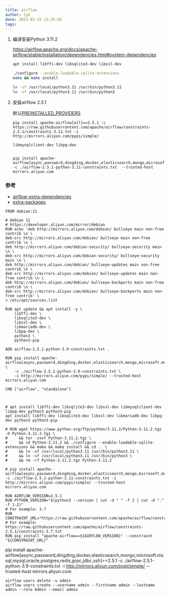 ```yaml
---
title: airflow
author: tyk
date: 2023-02-15 13:25:45
tags:
---
```



1. 编译安装Python 3.11.2

    <https://airflow.apache.org/docs/apache-airflow/stable/installation/dependencies.html#system-dependencies>

    ```sh
    apt install libffi-dev libsqlite3-dev libssl-dev 
    ```

    ```sh
    ./configure --enable-loadable-sqlite-extensions
    make && make install
    ```

    ```sh
    ln -sf /usr/local/python3.11 /usr/bin/python3.11
    ln -sf /usr/local/python3.11 /usr/bin/python3
    ```

2. 安装airflow 2.5.1

    默认[PREINSTALLED_PROVIDERS](https://github.com/apache/airflow/blob/1cb127b9fd22a7dc8e0b82cab8acb7cd4c317c9c/setup.py#L697)
    
    ```
    pip install apache-airflow[all]==2.5.1 -c https://raw.githubusercontent.com/apache/airflow/constraints-2.5.1/constraints-3.11.txt -i http://mirrors.aliyun.com/pypi/simple/ 

    libmysqlclient-dev libpq-dev


    pip install apache-airflow[async,password,dingding,docker,elasticsearch,mongo,microsoft.mssql,mysql,oracle,postgres,redis,grpc,jdbc,ssh]==2.5.1 -c ./airflow-2.5.1-python-3.11-constraints.txt  --trusted-host mirrors.aliyun.com
    ```

### 参考
- [airflow-extra-dependencies](https://airflow.apache.org/docs/apache-airflow/stable/installation/dependencies.html#airflow-extra-dependencies)
- [extra-packages](https://airflow.apache.org/docs/apache-airflow/stable/extra-packages-ref.html)


```
FROM debian:11

# debian 11
# https://developer.aliyun.com/mirror/debian
RUN echo 'deb http://mirrors.aliyun.com/debian/ bullseye main non-free contrib \n \
deb-src http://mirrors.aliyun.com/debian/ bullseye main non-free contrib \n \
deb http://mirrors.aliyun.com/debian-security/ bullseye-security main \n \
deb-src http://mirrors.aliyun.com/debian-security/ bullseye-security main \n \
deb http://mirrors.aliyun.com/debian/ bullseye-updates main non-free contrib \n \
deb-src http://mirrors.aliyun.com/debian/ bullseye-updates main non-free contrib \n \
deb http://mirrors.aliyun.com/debian/ bullseye-backports main non-free contrib \n \
deb-src http://mirrors.aliyun.com/debian/ bullseye-backports main non-free contrib' \
> /etc/apt/sources.list

RUN apt update && apt install -y \
    libffi-dev \
    libsqlite3-dev \
    libssl-dev \
    libmariadb-dev \
    libpq-dev \
    python3 \
    python3-pip

ADD airflow-2.5.1-python-3.9-constraints.txt .

RUN pip install apache-airflow[async,password,dingding,docker,elasticsearch,mongo,microsoft.mssql,mysql,oracle,postgres,redis,grpc,jdbc,ssh]==2.5.1 \
    -c ./airflow-2.5.1-python-3.9-constraints.txt \
    -i http://mirrors.aliyun.com/pypi/simple/ --trusted-host mirrors.aliyun.com

CMD ["airflow", "standalone"]



# apt install libffi-dev libsqlite3-dev libssl-dev libmysqlclient-dev libpq-dev python3 python3-pip
apt install libffi-dev libsqlite3-dev libssl-dev libmariadb-dev libpq-dev python3 python3-pip

# RUN wget https://www.python.org/ftp/python/3.11.2/Python-3.11.2.tgz -O Python-3.11.2.tgz \
#     && tar -zxvf Python-3.11.2.tgz \
#     && cd Python-3.11.2 && ./configure --enable-loadable-sqlite-extensions && make && make install && cd .. \
#     && ln -sf /usr/local/python3.11 /usr/bin/python3.11 \
#     && ln -sf /usr/local/python3.11 /usr/bin/python3 \
#     && rm -rf Python-3.11.2.tgz Python-3.11.2

# pip install apache-airflow[async,password,dingding,docker,elasticsearch,mongo,microsoft.mssql,mysql,oracle,postgres,redis,grpc,jdbc,ssh]==2.5.1 -c ./airflow-2.5.1-python-3.11-constraints.txt -i http://mirrors.aliyun.com/pypi/simple/ --trusted-host mirrors.aliyun.com 

RUN AIRFLOW_VERSION=2.5.1
RUN PYTHON_VERSION="$(python3 --version | cut -d " " -f 2 | cut -d "." -f 1-2)"
# For example: 3.7
RUN CONSTRAINT_URL="https://raw.githubusercontent.com/apache/airflow/constraints-${AIRFLOW_VERSION}/constraints-${PYTHON_VERSION}.txt"
# For example: https://raw.githubusercontent.com/apache/airflow/constraints-2.5.1/constraints-3.7.txt
RUN pip install "apache-airflow==${AIRFLOW_VERSION}" --constraint "${CONSTRAINT_URL}"

```


pip install apache-airflow[async,password,dingding,docker,elasticsearch,mongo,microsoft.mssql,mysql,oracle,postgres,redis,grpc,jdbc,ssh]==2.5.1 -c ./airflow-2.5.1-python-3.9-constraints.txt -i http://mirrors.aliyun.com/pypi/simple/ --trusted-host mirrors.aliyun.com 


```
airflow users delete -u admin
airflow users create --username admin --firstname admin --lastname admin --role Admin --email admin 
```
